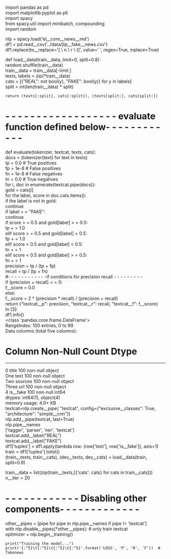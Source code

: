 import pandas as pd  
import matplotlib.pyplot as plt  
import spacy  
from spacy.util import minibatch, compounding  
import random  
 
nlp = spacy.load('el__core__news__md')  
df1 = pd.read__csv('../data/jtp__fake__news.csv')  
df1.replace(to__replace='[ \ n \ r \ t]', value=' ', regex=True, inplace=True)  
 
def load__data(train__data, limit=0, split=0.8):  
    random.shuffle(train__data)  
    train__data = train__data[-limit:]  
    texts, labels = zip(*train__data)  
    cats = [{"REAL": not bool(y), "FAKE": bool(y)} for y in labels]  
    split = int(len(train__data) * split)  
     
    return (texts[:split], cats[:split]), (texts[split:], cats[split:])  
# - - - - - - - - - - - - - - - - - - evaluate function defined below- - - - - - - - - - - -  
def evaluate(tokenizer, textcat, texts, cats):  
    docs = (tokenizer(text) for text in texts)  
    tp = 0.0  # True positives  
    fp = 1e-8  # False positives  
    fn = 1e-8  # False negatives  
    tn = 0.0  # True negatives  
    for i, doc in enumerate(textcat.pipe(docs)):  
        gold = cats[i]  
        for the label, score in doc.cats.items():  
            if the label is not in gold:  
                continue  
            if label = = "FAKE":  
                continue  
            if score > = 0.5 and gold[label] > = 0.5:  
                tp + = 1.0  
            elif score > = 0.5 and gold[label] < 0.5:  
                fp + = 1.0  
            elif score < 0.5 and gold[label] < 0.5:  
                tn + = 1  
            elif score < 0.5 and gold[label] > = 0.5:  
                fn + = 1  
    precision = tp / (tp + fp)  
    recall = tp / (tp + fn)  
#- - - - - - - - - - - -if conditions for precision recall - - - - - - - - -  
    if (precision + recall) = = 0:  
        f__score = 0.0  
    else:  
        f__score = 2 * (precision * recall) / (precision + recall)  
    return {"textcat__p": precision, "textcat__r": recall, "textcat__f": f__score}  
In [3]:  
df1.info()  
<class 'pandas.core.frame.DataFrame'>  
RangeIndex: 100 entries, 0 to 99  
Data columns (total five columns):  
 #   Column   Non-Null Count  Dtype  
--  -   - - - - - -      - - - - - - - - - - - - -  - - - - -  
 0   title    100 non-null    object  
 One text     100 non-null    object  
 Two sources 100 non-null    object  
 Three url      100 non-null    object  
 4   is__fake  100 non-null    int64  
dtypes: int64(1), object(4)  
memory usage: 4.0+ KB  
textcat=nlp.create__pipe( "textcat", config={"exclusive__classes": True, "architecture": "simple__cnn"})  
nlp.add__pipe(textcat, last=True)  
nlp.pipe__names  
['tagger', 'parser', 'ner', 'textcat']  
textcat.add__label("REAL")  
textcat.add__label("FAKE")  
df1['tuples'] = df1.apply(lambda row: (row['text'], row['is__fake']), axis=1)  
train = df1['tuples'].tolist()  
(train__texts, train__cats), (dev__texts, dev__cats) = load__data(train, split=0.9)  
 
train__data = list(zip(train__texts,[{'cats': cats} for cats in train__cats]))  
n__iter = 20  
# - - - - - - - - - - - - Disabling other components- - - - - - - - - - - - -    
other__pipes = [pipe for pipe in nlp.pipe__names if pipe != 'textcat']  
with nlp.disable__pipes(*other__pipes):  # only train textcat  
    optimizer = nlp.begin__training()  
 
    print("Training the model...")  
    print('{:^5}\t{:^5}\t{:^5}\t{:^5}'.format('LOSS', 'P', 'R', 'F'))  # fakenews
